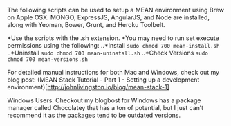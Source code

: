 The following scripts can be used to setup a MEAN environment using Brew on Apple OSX. MONGO, ExpressJS, AngularJS, and Node are installed, along with Yeoman, Bower, Grunt, and Heroku Toolbelt.

*Use the scripts with the .sh extension.
*You may need to run set execute permissions using the following:
..*Install
```sudo chmod 700 mean-install.sh```
..*Uninstall
```sudo chmod 700 mean-uninstall.sh```
..*Check Versions
```sudo chmod 700 mean-versions.sh```

For detailed manual instructions for both Mac and Windows, check out my blog post: (MEAN Stack Tutorial - Part 1 - Setting up a development environment)[http://johnlivingston.io/blog/mean-stack-1]

Windows Users: Checkout my blogbost for  Windows has a package manager called Chocolatey that has a ton of potential, but I just can’t recommend it as the packages tend to be outdated versions. 